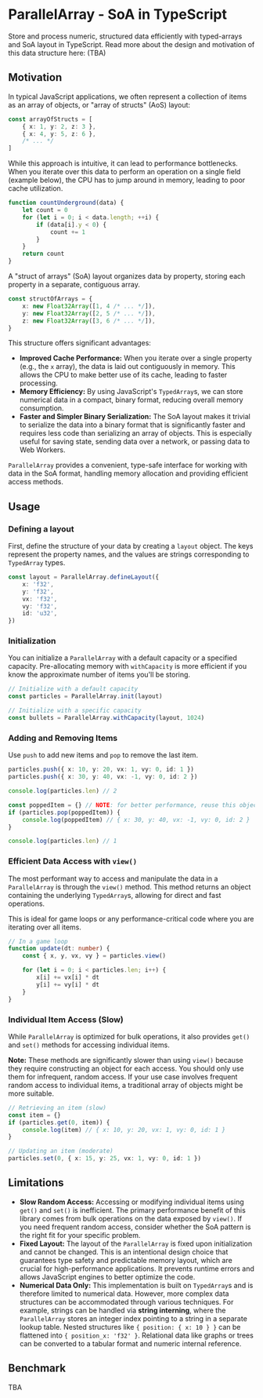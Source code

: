 # ParallelArray - SoA in TypeScript

Store and process numeric, structured data efficiently with typed-arrays and SoA layout in TypeScript. Read more about the design and motivation of this data structure here: (TBA)

## Motivation

In typical JavaScript applications, we often represent a collection of items as an array of objects, or "array of structs" (AoS) layout:

```ts
const arrayOfStructs = [
	{ x: 1, y: 2, z: 3 },
	{ x: 4, y: 5, z: 6 },
	/* ... */
]
```

While this approach is intuitive, it can lead to performance bottlenecks. When you iterate over this data to perform an operation on a single field (example below), the CPU has to jump around in memory, leading to poor cache utilization.

```ts
function countUnderground(data) {
	let count = 0
	for (let i = 0; i < data.length; ++i) {
		if (data[i].y < 0) {
			count += 1
		}
	}
	return count
}
```

A "struct of arrays" (SoA) layout organizes data by property, storing each property in a separate, contiguous array.

```ts
const structOfArrays = {
	x: new Float32Array([1, 4 /* ... */]),
	y: new Float32Array([2, 5 /* ... */]),
	z: new Float32Array([3, 6 /* ... */]),
}
```

This structure offers significant advantages:

- **Improved Cache Performance:** When you iterate over a single property (e.g., the `x` array), the data is laid out contiguously in memory. This allows the CPU to make better use of its cache, leading to faster processing.
- **Memory Efficiency:** By using JavaScript's `TypedArray`s, we can store numerical data in a compact, binary format, reducing overall memory consumption.
- **Faster and Simpler Binary Serialization:** The SoA layout makes it trivial to serialize the data into a binary format that is significantly faster and requires less code than serializing an array of objects. This is especially useful for saving state, sending data over a network, or passing data to Web Workers.

`ParallelArray` provides a convenient, type-safe interface for working with data in the SoA format, handling memory allocation and providing efficient access methods.

## Usage

### Defining a layout

First, define the structure of your data by creating a `layout` object. The keys represent the property names, and the values are strings corresponding to `TypedArray` types.

```ts
const layout = ParallelArray.defineLayout({
	x: 'f32',
	y: 'f32',
	vx: 'f32',
	vy: 'f32',
	id: 'u32',
})
```

### Initialization

You can initialize a `ParallelArray` with a default capacity or a specified capacity. Pre-allocating memory with `withCapacity` is more efficient if you know the approximate number of items you'll be storing.

```ts
// Initialize with a default capacity
const particles = ParallelArray.init(layout)

// Initialize with a specific capacity
const bullets = ParallelArray.withCapacity(layout, 1024)
```

### Adding and Removing Items

Use `push` to add new items and `pop` to remove the last item.

```ts
particles.push({ x: 10, y: 20, vx: 1, vy: 0, id: 1 })
particles.push({ x: 30, y: 40, vx: -1, vy: 0, id: 2 })

console.log(particles.len) // 2

const poppedItem = {} // NOTE: for better performance, reuse this object
if (particles.pop(poppedItem)) {
	console.log(poppedItem) // { x: 30, y: 40, vx: -1, vy: 0, id: 2 }
}

console.log(particles.len) // 1
```

### Efficient Data Access with `view()`

The most performant way to access and manipulate the data in a `ParallelArray` is through the `view()` method. This method returns an object containing the underlying `TypedArray`s, allowing for direct and fast operations.

This is ideal for game loops or any performance-critical code where you are iterating over all items.

```ts
// In a game loop
function update(dt: number) {
	const { x, y, vx, vy } = particles.view()

	for (let i = 0; i < particles.len; i++) {
		x[i] += vx[i] * dt
		y[i] += vy[i] * dt
	}
}
```

### Individual Item Access (Slow)

While `ParallelArray` is optimized for bulk operations, it also provides `get()` and `set()` methods for accessing individual items.

**Note:** These methods are significantly slower than using `view()` because they require constructing an object for each access. You should only use them for infrequent, random access. If your use case involves frequent random access to individual items, a traditional array of objects might be more suitable.

```ts
// Retrieving an item (slow)
const item = {}
if (particles.get(0, item)) {
	console.log(item) // { x: 10, y: 20, vx: 1, vy: 0, id: 1 }
}

// Updating an item (moderate)
particles.set(0, { x: 15, y: 25, vx: 1, vy: 0, id: 1 })
```

## Limitations

- **Slow Random Access:** Accessing or modifying individual items using `get()` and `set()` is inefficient. The primary performance benefit of this library comes from bulk operations on the data exposed by `view()`. If you need frequent random access, consider whether the SoA pattern is the right fit for your specific problem.
- **Fixed Layout:** The layout of the `ParallelArray` is fixed upon initialization and cannot be changed. This is an intentional design choice that guarantees type safety and predictable memory layout, which are crucial for high-performance applications. It prevents runtime errors and allows JavaScript engines to better optimize the code.
- **Numerical Data Only:** This implementation is built on `TypedArray`s and is therefore limited to numerical data. However, more complex data structures can be accommodated through various techniques. For example, strings can be handled via **string interning**, where the `ParallelArray` stores an integer index pointing to a string in a separate lookup table. Nested structures like `{ position: { x: 10 } }` can be flattened into `{ position_x: 'f32' }`. Relational data like graphs or trees can be converted to a tabular format and numeric internal reference.

## Benchmark

TBA
